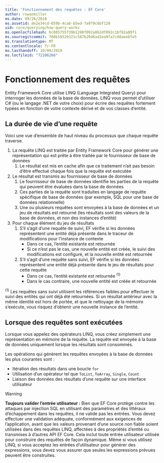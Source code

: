 ```yaml
---
title: 'Fonctionnement des requêtes : EF Core'
author: rowanmiller
ms.date: 09/26/2018
ms.assetid: de2e34cd-659b-4cab-b5ed-7a979c6bf120
uid: core/querying/how-query-works
ms.openlocfilehash: bc085755f39b1288f092a8b2df892c1bf82a89f1
ms.sourcegitcommit: 708b18520321c587b2046ad2ea9fa7c48aeebfe5
ms.translationtype: MT
ms.contentlocale: fr-FR
ms.lasthandoff: 10/09/2019
ms.locfileid: "72186266"
---
```

# <a name="how-queries-work"></a>Fonctionnement des requêtes

Entity Framework Core utilise LINQ (Language Integrated Query) pour interroger les données de la base de données. LINQ vous permet d’utiliser C# (ou le langage .NET de votre choix) pour écrire des requêtes fortement typées en fonction de votre contexte dérivé et de vos classes d’entité.

## <a name="the-life-of-a-query"></a>La durée de vie d’une requête

Voici une vue d’ensemble de haut niveau du processus que chaque requête traverse.

1. La requête LINQ est traitée par Entity Framework Core pour générer une représentation qui est prête à être traitée par le fournisseur de base de données
   1. Le résultat est mis en cache afin que ce traitement n’ait pas besoin d’être effectué chaque fois que la requête est exécutée
2. Le résultat est transmis au fournisseur de base de données
   1. Le fournisseur de base de données identifie les parties de la requête qui peuvent être évaluées dans la base de données
   2. Ces parties de la requête sont traduites en langage de requête spécifique de base de données (par exemple, SQL pour une base de données relationnelle)
   3. Une ou plusieurs requêtes sont envoyées à la base de données et un jeu de résultats est retourné (les résultats sont des valeurs de la base de données, et non des instances d’entité)
3. Pour chaque élément du jeu de résultats
   1. S’il s’agit d’une requête de suivi, EF vérifie si les données représentent une entité déjà présente dans le traceur de modifications pour l’instance de contexte
      * Dans ce cas, l’entité existante est retournée
      * Si ce n’est pas le cas, une nouvelle entité est créée, le suivi des modifications est configuré, et la nouvelle entité est retournée
   2. S’il s’agit d’une requête sans suivi, EF vérifie si les données représentent une entité déjà présente dans le jeu de résultats pour cette requête
      * Dans ce cas, l’entité existante est retournée <sup>(1)</sup>
      * Dans le cas contraire, une nouvelle entité est créée et retournée

<sup>(1)</sup> Les requêtes sans suivi utilisent les références faibles pour effectuer le suivi des entités qui ont déjà été retournées. Si un résultat antérieur avec la même identité est hors de portée, et que le nettoyage de la mémoire s’exécute, vous risquez d’obtenir une nouvelle instance de l’entité.

## <a name="when-queries-are-executed"></a>Lorsque des requêtes sont exécutées

Lorsque vous appelez des opérateurs LINQ, vous créez simplement une représentation en mémoire de la requête. La requête est envoyée à la base de données uniquement lorsque les résultats sont consommés.

Les opérations qui génèrent les requêtes envoyées à la base de données les plus courantes sont :
* Itération des résultats dans une boucle `for`
* Utilisation d’un opérateur tel que `ToList`, `ToArray`, `Single`, `Count`
* Liaison des données des résultats d’une requête sur une interface utilisateur

> [!WARNING]  
> **Toujours valider l’entrée utilisateur :** Bien que EF Core protège contre les attaques par injection SQL en utilisant des paramètres et des littéraux d’échappement dans les requêtes, il ne valide pas les entrées. Vous devez effectuer une validation adéquate, conformément aux exigences de l’application, avant que les valeurs provenant d’une source non fiable soient utilisées dans des requêtes LINQ, affectées à des propriétés d’entité ou transmises à d’autres API EF Core. Cela inclut toute entrée utilisateur utilisée pour construire des requêtes de façon dynamique. Même si vous utilisez LINQ, si vous acceptez les entrées d’utilisateur pour générer des expressions, vous devez vous assurer que seules les expressions prévues peuvent être construites.

